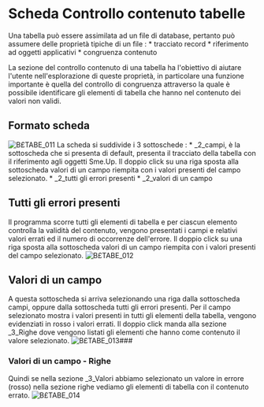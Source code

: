 # Scheda Controllo contenuto tabelle
Una tabella può essere assimilata ad un file di database, pertanto può assumere delle proprietà tipiche di un file : 
 \* tracciato record
 \* riferimento ad oggetti applicativi
 \* congruenza contenuto

La sezione del controllo contenuto di una tabella ha l'obiettivo di aiutare l'utente nell'esplorazione di queste proprietà, in particolare una funzione importante è quella del controllo di congruenza attraverso la quale è possibile identificare gli elementi di tabella che hanno nel contenuto dei valori non validi.

## Formato scheda
![B£TABE_011](https://doc.smeup.com/immagini/MBDOC_SCH-ST_CC/BXTABE_011.png)
La scheda si suddivide i 3 sottoschede : 
 \* _2_campi, è la sottoscheda che si presenta di default, presenta il tracciato della tabella con il riferimento agli oggetti Sme.Up. Il doppio click su una riga sposta alla sottoscheda valori di un campo riempita con i valori presenti del campo selezionato.
 \* _2_tutti gli errori presenti
 \* _2_valori di un campo

## Tutti gli errori presenti
Il programma scorre tutti gli elementi di tabella e per ciascun elemento controlla la validità del contenuto, vengono presentati i campi e relativi valori errati ed il numero di occorrenze dell'errore. Il doppio click su una riga sposta alla sottoscheda valori di un campo riempita con i valori presenti del campo selezionato.
![B£TABE_012](https://doc.smeup.com/immagini/MBDOC_SCH-ST_CC/BXTABE_012.png)
## Valori di un campo
A questa sottoscheda si arriva selezionando una riga dalla sottoscheda campi, oppure dalla sottoscheda tutti gli errori presenti.
Per il campo selezionato mostra i valori presenti in tutti gli elementi della tabella, vengono evidenziati in rosso i valori errati. Il doppio click manda alla sezione _3_Righe dove vengono listati gli elementi che hanno come contenuto il valore selezionato.
![B£TABE_013](https://doc.smeup.com/immagini/MBDOC_SCH-ST_CC/BXTABE_013.png)###
### Valori di un campo - Righe
Quindi se nella sezione _3_Valori abbiamo selezionato un valore in errore (rosso) nella sezione righe vediamo gli elementi di tabella con il contenuto errato.
![B£TABE_014](https://doc.smeup.com/immagini/MBDOC_SCH-ST_CC/BXTABE_014.png)